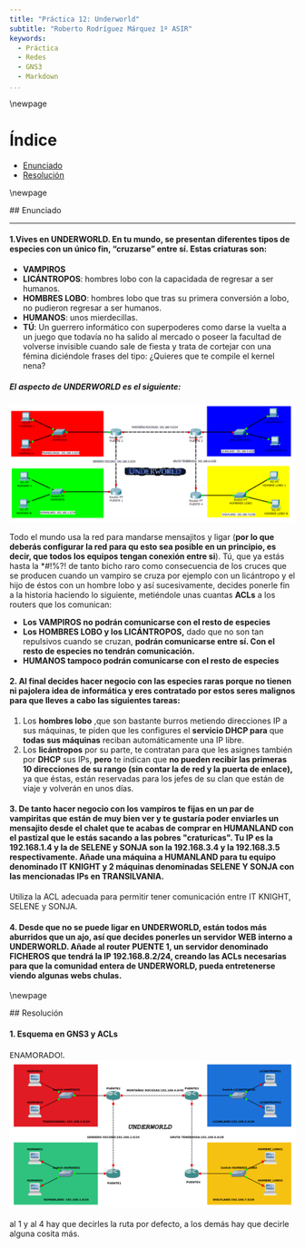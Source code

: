```yaml
---
title: "Práctica 12: Underworld"
subtitle: "Roberto Rodríguez Márquez 1º ASIR"
keywords:
  - Práctica
  - Redes
  - GNS3
  - Markdown
...
```

\newpage

# Índice
- [Enunciado](#id-section1)
- [Resolución](#id-section2)




\newpage
<div id='id-section1'/>
## Enunciado

---

#### 1.Vives en UNDERWORLD. En tu mundo, se presentan diferentes tipos de especies con un único fin, “cruzarse” entre sí. Estas criaturas son:

* **VAMPIROS**
* **LICÁNTROPOS**: hombres lobo con la capacidada de regresar a ser humanos. 
* **HOMBRES LOBO**: hombres lobo que tras su primera conversión a lobo, no pudieron regresar a ser humanos.
* **HUMANOS**: unos mierdecillas.
* **TÚ**: Un guerrero informático con superpoderes como darse la vuelta a un juego que todavía no ha salido al mercado o poseer la facultad de volverse invisible cuando sale de fiesta y trata de cortejar con una fémina diciéndole frases del tipo: ¿Quieres que te compile el kernel nena?

##### El aspecto de UNDERWORLD es el siguiente:
![](foto_underworld_enunciado.png)

Todo el mundo usa la red para mandarse mensajitos y ligar (**por lo que deberás configurar la red para qu esto sea posible en un principio, es decir, que todos los equipos tengan conexión entre si**). Tú, que ya estás hasta la \*#!%?! de tanto bicho raro como consecuencia de los cruces que se producen cuando un vampiro se cruza por ejemplo con un licántropo y el hijo de éstos con un hombre lobo y así sucesivamente, decides ponerle fin a la historia haciendo lo siguiente, metiéndole unas cuantas **ACLs** a los routers que los comunican:

* **Los VAMPIROS no podrán comunicarse con el resto de especies**
* **Los HOMBRES LOBO y los LICÁNTROPOS,** dado que no son tan repulsivos cuando se cruzan, **podrán comunicarse entre sí. Con el resto de especies no tendrán comunicación.**
* **HUMANOS tampoco podrán comunicarse con el resto de especies**

#### 2. Al final decides hacer negocio con las especies raras porque no tienen ni pajolera idea de informática y eres contratado por estos seres malignos para que lleves a cabo las siguientes tareas:
1. Los **hombres lobo** ,que son bastante burros metiendo direcciones IP a sus máquinas, te piden que les configures el **servicio DHCP para** que **todas sus máquinas** reciban automáticamente una IP libre.
2. Los **licántropos** por su parte, te contratan para que les asignes también por **DHCP** sus IPs, **pero** te indican que **no pueden recibir las primeras 10 direcciones de su rango (sin contar la de red y la puerta de enlace),** ya que éstas, están reservadas para los jefes de su clan que están de viaje y volverán en unos días.

#### 3. De tanto hacer negocio con los vampiros te fijas en un par de vampiritas que están de muy bien ver y te gustaría poder enviarles un mensajito desde el chalet que te acabas de comprar en HUMANLAND con el pastizal que le estás sacando a las pobres "craturicas". Tu IP es la 192.168.1.4 y la de SELENE y SONJA son la 192.168.3.4 y la 192.168.3.5 respectivamente. Añade una máquina a HUMANLAND para tu equipo denominado IT KNIGHT y 2 máquinas denominadas SELENE Y SONJA con las mencionadas IPs en TRANSILVANIA.

Utiliza la ACL adecuada para permitir tener comunicación entre IT KNIGHT, SELENE y SONJA. 

#### 4. Desde que no se puede ligar en UNDERWORLD, están todos más aburridos que un ajo, así que decides ponerles un servidor WEB interno a UNDERWORLD. Añade al router PUENTE 1, un servidor denominado FICHEROS que tendrá la IP 192.168.8.2/24, creando las ACLs necesarias para que la comunidad entera de UNDERWORLD, pueda entretenerse viendo algunas webs chulas.

\newpage
<div id='id-section2'/>
## Resolución

#### 1. Esquema en GNS3 y ACLs

<span style="font-family:Noto Sans">ENAMORADO!.
![](UNDERWORLD.png)


al 1 y al 4 hay que decirles la ruta por defecto, a los demás hay que decirle alguna cosita más.
</span>